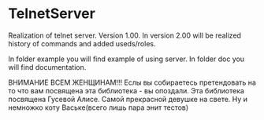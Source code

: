 # TelnetServer
Realization of telnet server. Version 1.00.
In version 2.00 will be realized history of commands and added useds/roles.

In folder example you will find example of using server.
In folder doc you will find documentation.


ВНИМАНИЕ ВСЕМ ЖЕНЩИНАМ!!!
Еслы вы собираетесь претендовать на то что вам посвящена эта библиотека - вы опоздали. Эта библиотека посвящена Гусевой Алисе. Самой прекрасной девушке на свете. Ну и немножко коту Ваське(всего лишь пара энит тестов)
